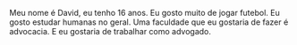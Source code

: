 Meu nome é David, eu tenho 16 anos.
Eu gosto muito de jogar futebol.
Eu gosto estudar humanas no geral.
Uma faculdade que eu gostaria de fazer é advocacia.
E eu gostaria de trabalhar como advogado.
